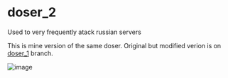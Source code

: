 # doser_2
Used to very frequently atack russian servers

This is mine version of the same doser. Original but modified verion is on [doser_1](https://github.com/GTFTT/doser.git) branch.

![image](https://user-images.githubusercontent.com/48696470/156398721-d748550b-3f89-47f5-b4e6-cac7e57e5d3e.png)
